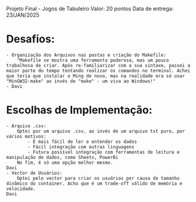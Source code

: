 Projeto Final - Jogos de Tabuleiro
Valor: 20 pontos
Data de entrega: 23/JAN/2025

# Desafios:
    - Organização dos Arquivos nas pastas e criação do Makefile:
        "Makefile se mostra uma ferramenta poderosa, mas um pouco trabalhosa de criar. Após re-familiarizar com a sua sintaxe, passei a maior parte do tempo tentando realizar os comandos no terminal. Achei que teria que instalar o Ming de novo, mas na realidade era só usar "MinGW32-make" ao invés de "make" - um viva ao Windows!"
    - Davi
# Escolhas de Implementação:
    - Arquivo .csv:
        Optei por um arquivo .csv, ao invés de um arquivo txt puro, por vários motivos:
            - É mais fácil de ler e entender os dados
            - Fácil integração com outras linguagens
            - Futura possível integração com ferramentas de leitura e manipulação de dados, como Sheets, PowerBi
        No fim, é só uma opção melhor mesmo.
    Davi
    - Vector de Usuários:
        Optei pelo vector para criar os usuários por causa do tamanho dinâmico do container. Acho que é um trade-off válido de memória e velocidade.
    Davi
